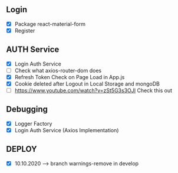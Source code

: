 ## Login
* [X] Package react-material-form 
* [X] Register

## AUTH Service
* [X] Login Auth Service
* [ ] Check what axios-router-dom does
* [X] Refresh Token Check on Page Load in App.js
* [X] Cookie deleted after Logout in Local Storage and mongoDB
* [ ] https://www.youtube.com/watch?v=zSt5G3s3OJI Check this out

## Debugging
* [X] Logger Factory
* [X] Login Auth Service (Axios Implementation)

## DEPLOY
* [X] 10.10.2020 --> branch warnings-remove in develop